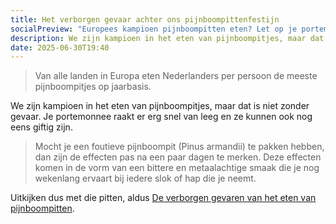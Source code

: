 ```yaml
---
title: Het verborgen gevaar achter ons pijnboompittenfestijn
socialPreview: "Europees kampioen pijnboompitten eten? Let op je portemonnee én je mond."
description: We zijn kampioen in het eten van pijnboompitjes, maar dat is niet zonder gevaar. Je portemonnee raakt er erg snel van leeg en ze kunnen ook nog eens giftig zijn.
date: 2025-06-30T19:40
---
```


> Van alle landen in Europa eten Nederlanders per persoon de meeste pijnboompitjes op jaarbasis.

We zijn kampioen in het eten van pijnboompitjes, maar dat is niet zonder gevaar. Je portemonnee raakt er erg snel van leeg en ze kunnen ook nog eens giftig zijn.

> Mocht je een foutieve pijnboompit (Pinus armandii) te pakken hebben, dan zijn de effecten pas na een paar dagen te merken. Deze effecten komen in de vorm van een bittere en metaalachtige smaak die je nog wekenlang ervaart bij iedere slok of hap die je neemt.

Uitkijken dus met die pitten, aldus [De verborgen gevaren van het eten van pijnboompitten](https://kro-ncrv.nl/programmas/keuringsdienst-van-waarde/de-verborgen-gevaren-van-het-eten-van-pijnboompitten?WebID=8263b2e67e82fb6234bee2fb551b792294335a12f552fa02ab6704260c02dbaf&at_medium=email&at_emailtype=promotion&at_campaign=kroncrv_AC500457b_KRONCRV_Nieuwsbrief_Food_20250220_Test&at_creation=nieuwsbrief).
